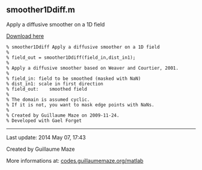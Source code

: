 ## smoother1Ddiff.m ##
Apply a diffusive smoother on a 1D field

[Download here](http://guillaumemaze.googlecode.com/svn/trunk/matlab/codes/matrix/smoother1Ddiff.m)

```
% smoother1Ddiff Apply a diffusive smoother on a 1D field
%
% field_out = smoother1Ddiff(field_in,dist_in1);
%
% Apply a diffusive smoother based on Weaver and Courtier, 2001.
%
% field_in:	field to be smoothed (masked with NaN)
% dist_in1:	scale in first direction
% field_out:	smoothed field
%
% The domain is assumed cyclic.
% If it is not, you want to mask edge points with NaNs.
%
% Created by Guillaume Maze on 2009-11-24.
% Developed with Gael Forget
```

---

Last update: 2014 May 07, 17:43

Created by Guillaume Maze

More informations at: [codes.guillaumemaze.org/matlab](http://codes.guillaumemaze.org/matlab)